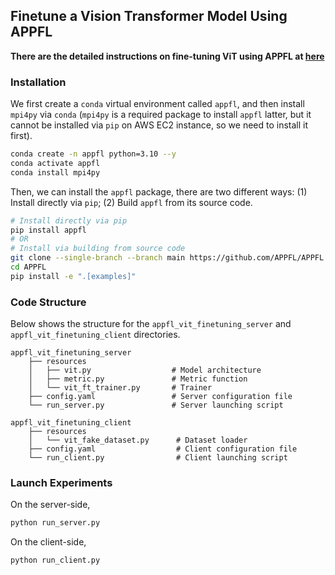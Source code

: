 ## Finetune a Vision Transformer Model Using APPFL

**There are the detailed instructions on fine-tuning ViT using APPFL at [here](https://appfl.ai/en/latest/tutorials/examples_vit_finetuning.html)**



### Installation

We first create a `conda` virtual environment called `appfl`, and then install `mpi4py` via `conda` (`mpi4py` is a required package to install `appfl` latter, but it cannot be installed via `pip` on AWS EC2 instance, so we need to install it first).

```bash
conda create -n appfl python=3.10 --y
conda activate appfl
conda install mpi4py
```

Then, we can install the `appfl` package, there are two different ways: (1) Install directly via `pip`; (2) Build `appfl` from its source code.

```bash
# Install directly via pip
pip install appfl 
# OR
# Install via building from source code
git clone --single-branch --branch main https://github.com/APPFL/APPFL.git
cd APPFL
pip install -e ".[examples]"
```

### Code Structure

Below shows the structure for the `appfl_vit_finetuning_server` and `appfl_vit_finetuning_client` directories. 

```
appfl_vit_finetuning_server
    ├── resources
    │   ├── vit.py                  # Model architecture
    │   ├── metric.py               # Metric function
    │   └── vit_ft_trainer.py       # Trainer
    ├── config.yaml                 # Server configuration file
    └── run_server.py               # Server launching script

appfl_vit_finetuning_client
    ├── resources
    │   └── vit_fake_dataset.py      # Dataset loader
    ├── config.yaml                  # Client configuration file
    └── run_client.py                # Client launching script
```

### Launch Experiments

On the server-side,

```bash
python run_server.py
```

On the client-side,

```bash
python run_client.py
```
